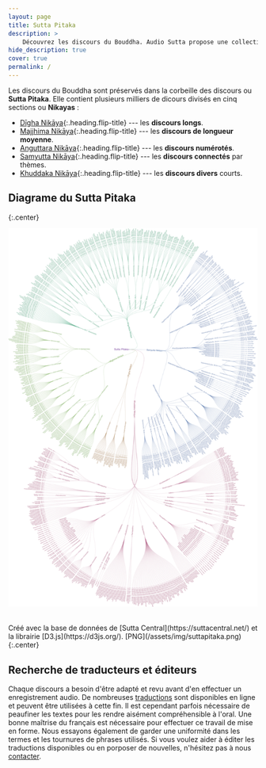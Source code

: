 ```yaml
---
layout: page
title: Sutta Pitaka
description: >
    Découvrez les discours du Bouddha. Audio Sutta propose une collection d'enregistrements audio tirée des discours originels du Bouddha.
hide_description: true
cover: true
permalink: /
---
```


Les discours du Bouddha sont préservés dans la corbeille des discours ou **Sutta Pitaka**. Elle contient plusieurs milliers de dicours divisés en cinq sections ou **Nikayas** :

* [Dīgha Nikāya](/Digha-Nikaya){:.heading.flip-title} --- les **discours longs**.
* [Majjhima Nikāya](/Majjhima-Nikaya){:.heading.flip-title} --- les **discours de longueur moyenne**.
* [Anguttara Nikāya](/Anguttara-Nikaya){:.heading.flip-title} --- les **discours numérotés**.
* [Samyutta Nikāya](/Samyutta-Nikaya){:.heading.flip-title} --- les **discours connectés** par thèmes.
* [Khuddaka Nikāya](/Khuddaka-Nikaya){:.heading.flip-title} --- les **discours divers** courts.


## Diagrame du Sutta Pitaka
{:.center}

[![Sutta Pitaka](/assets/img/suttapitaka-min-small-2.png)](suttapitaka2.html)

<br/>
Créé avec la base de données de [Sutta Central](https://suttacentral.net/) et la librairie [D3.js](https://d3js.org/). [PNG](/assets/img/suttapitaka.png)
{:.center}

## Recherche de traducteurs et éditeurs 

Chaque discours a besoin d'être adapté et revu avant d'en effectuer un enregistrement audio. De nombreuses [traductions](SOURCES.md) sont disponibles en ligne et peuvent être utilisées à cette fin. Il est cependant parfois nécessaire de peaufiner les textes pour les rendre aisément compréhensible à l'oral. Une bonne maîtrise du français est nécessaire pour effectuer ce travail de mise en forme. Nous essayons également de garder une uniformité dans les termes et les tournures de phrases utilisés. Si vous voulez aider à éditer les traductions disponibles ou en porposer de nouvelles, n'hésitez pas à nous [contacter](CONTACT.md). 

